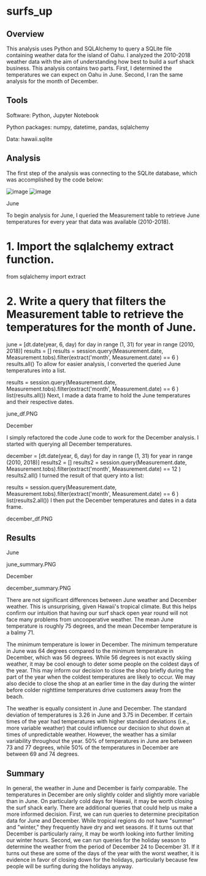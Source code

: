 # surfs_up
## Overview
This analysis uses Python and SQLAlchemy to query a SQLite file containing weather data for the island of Oahu. I analyzed the 2010-2018 weather data with the aim of understanding how best to build a surf shack business. This analysis contains two parts. First, I determined the temperatures we can expect on Oahu in June. Second, I ran the same analysis for the month of December.
## Tools
Software: Python, Jupyter Notebook

Python packages: numpy, datetime, pandas, sqlalchemy

Data: hawaii.sqlite
## Analysis
The first step of the analysis was connecting to the SQLite database, which was accomplished by the code below:

![image](https://user-images.githubusercontent.com/84139825/177214915-8dd7885f-7fb7-43e3-a4ae-efe24fd610e6.png)
![image](https://user-images.githubusercontent.com/84139825/177214937-57a7de8e-e79e-45f1-9afe-98d555da57e3.png)

June

To begin analysis for June, I queried the Measurement table to retrieve June temperatures for every year that data was available (2010-2018).

# 1. Import the sqlalchemy extract function.
from sqlalchemy import extract
# 2. Write a query that filters the Measurement table to retrieve the temperatures for the month of June. 
june = [dt.date(year, 6, day) for day in range (1, 31) for year in range (2010, 2018)]
results = []
results = session.query(Measurement.date, Measurement.tobs).filter(extract('month', Measurement.date) == 6 )
results.all()
To allow for easier analysis, I converted the queried June temperatures into a list.

results = session.query(Measurement.date, Measurement.tobs).filter(extract('month', Measurement.date) == 6 )
list(results.all())
Next, I made a data frame to hold the June temperatures and their respective dates.

june_df.PNG

December

I simply refactored the code June code to work for the December analysis. I started with querying all December temperatures.

december = [dt.date(year, 6, day) for day in range (1, 31) for year in range (2010, 2018)]
results2 = []
results2 = session.query(Measurement.date, Measurement.tobs).filter(extract('month', Measurement.date) == 12 )
results2.all()
I turned the result of that query into a list:

results = session.query(Measurement.date, Measurement.tobs).filter(extract('month', Measurement.date) == 6 )
list(results2.all())
I then put the December temperatures and dates in a data frame.

december_df.PNG

## Results
June

june_summary.PNG

December

december_summary.PNG

There are not significant differences between June weather and December weather. This is unsurprising, given Hawaii's tropical climate. But this helps confirm our intuition that having our surf shack open year round will not face many problems from uncooperative weather. The mean June temperature is roughly 75 degrees, and the mean December temperature is a balmy 71.

The minimum temperature is lower in December. The minimum temperature in June was 64 degrees compared to the minimum temperature in December, which was 56 degrees. While 56 degrees is not exactly skiing weather, it may be cool enough to deter some people on the coldest days of the year. This may inform our decision to close the shop briefly during the part of the year when the coldest temperatures are likely to occur. We may also decide to close the shop at an earlier time in the day during the winter before colder nighttime temperatures drive customers away from the beach.

The weather is equally consistent in June and December. The standard deviation of temperatures is 3.26 in June and 3.75 in December. If certain times of the year had temperatures with higher standard deviations (i.e., more variable weather) that could influence our decision to shut down at times of unpredictable weather. However, the weather has a similar variability throughout the year. 50% of temperatures in June are between 73 and 77 degrees, while 50% of the temperatures in December are between 69 and 74 degrees.

## Summary
In general, the weather in June and December is fairly comparable. The temperatures in December are only slightly colder and slightly more variable than in June. On particularly cold days for Hawaii, it may be worth closing the surf shack early. There are additional queries that could help us make a more informed decision. First, we can run queries to determine precipitation data for June and December. While tropical regions do not have "summer" and "winter," they frequently have dry and wet seasons. If it turns out that December is particularly rainy, it may be worth looking into further limiting our winter hours. Second, we can run queries for the holiday season to determine the weather from the period of December 24 to December 31. If it turns out these are some of the days of the year with the worst weather, it is evidence in favor of closing down for the holidays, particularly because few people will be surfing during the holidays anyway.

